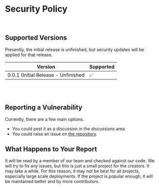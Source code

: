 # Security Policy

<br>

## Supported Versions

Presently, the initial release is unfinished, but security updates
will be applied for that release.

| Version | Supported          |
| ------- | ------------------ |
| 0.0.1 (Initial Release - Unfinished   | :white_check_mark: |

<br>
<br>

## Reporting a Vulnerability

Currently, there are a few main options.
 - You could post it as a discussion in the discussions area
 - You could raise an issue on [the repository](https://github.com/Neuron-AI/easyNeuron/issues).


## What Happens to Your Report

It will be read by a member of our team and checked against
our code. We will try to fix any issues, but this is just a
small project for the creators. It may take a while. For this
reason, it may not be best for all projects, especially large
scale deployments. If the project is popular enough, it will be
maintained better and by more contributors.
